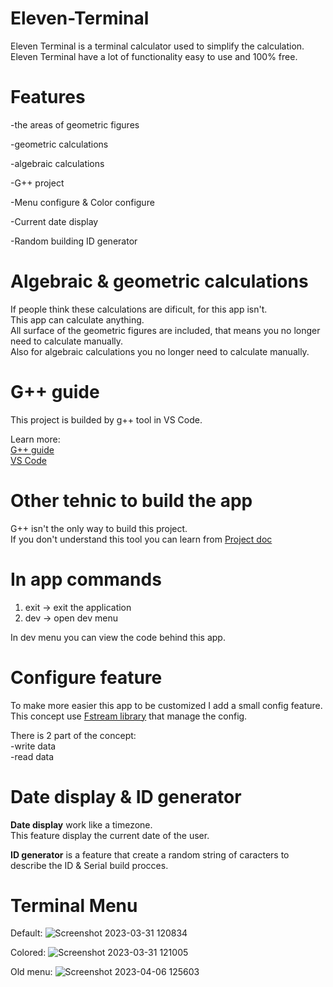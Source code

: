 # Eleven-Terminal
Eleven Terminal is a terminal calculator used to simplify the calculation.\
Eleven Terminal have a lot of functionality easy to use and 100% free.
# Features

-the areas of geometric figures

-geometric calculations

-algebraic calculations

-G++ project

-Menu configure & Color configure

-Current date display

-Random building ID generator

# Algebraic & geometric calculations

If people think these calculations are dificult, for this app isn't.\
This app can calculate anything.\
All surface of the geometric figures are included, that means you no longer need to calculate manually.\
Also for algebraic calculations you no longer need to calculate manually.

# G++ guide

This project is builded by g++ tool in VS Code.

Learn more:\
[G++ guide](https://code.visualstudio.com/docs/cpp/config-mingw)\
[VS Code](https://code.visualstudio.com/)

# Other tehnic to build the app

G++ isn't the only way to build this project.\
If you don't understand this tool you can learn from [Project doc](https://github.com/HojdaAdelin/Eleven-Terminal/blob/master/doc/BUILD.md)

# In app commands

1. exit -> exit the application
2. dev -> open dev menu

In dev menu you can view the code behind this app.

# Configure feature

To make more easier this app to be customized I add a small config feature.\
This concept use [Fstream library](https://cplusplus.com/reference/fstream/fstream/) that manage the config.

There is 2 part of the concept:\
-write data\
-read data

# Date display & ID generator

**Date display** work like a timezone.\
This feature display the current date of the user.

**ID generator** is a feature that create a random string of caracters to describe the ID & Serial build procces.

# Terminal Menu

Default:
![Screenshot 2023-03-31 120834](https://user-images.githubusercontent.com/83898333/230343451-9831ba8d-2d23-4826-a781-38b0dac93a4d.png)

Colored:
![Screenshot 2023-03-31 121005](https://user-images.githubusercontent.com/83898333/230343493-3986d302-ef8d-4c29-875c-a4782e6ff1f2.png)

Old menu:
![Screenshot 2023-04-06 125603](https://user-images.githubusercontent.com/83898333/230343524-5715a6c9-86cf-4c13-99a5-73930e7fd99e.png)
